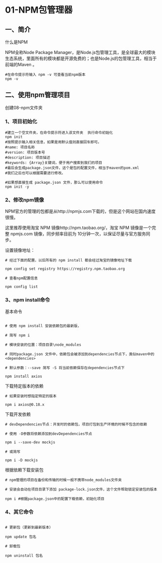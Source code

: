 # 01-NPM包管理器

## 一、简介

什么是NPM

NPM全称Node Package Manager，是Node.js包管理工具，是全球最大的模块生态系统，里面所有的模块都是开源免费的；也是Node.js的包管理工具，相当于前端的Maven 。

```shell
#在命令提示符输入 npm -v 可查看当前npm版本
npm -v
```

## 二、使用npm管理项目

创建08-npm文件夹

### 1、项目初始化

```shell
#建立一个空文件夹，在命令提示符进入该文件夹  执行命令初始化
npm init
#按照提示输入相关信息，如果是用默认值则直接回车即可。
#name: 项目名称
#version: 项目版本号
#description: 项目描述
#keywords: {Array}关键词，便于用户搜索到我们的项目
#最后会生成package.json文件，这个是包的配置文件，相当于maven的pom.xml
#我们之后也可以根据需要进行修改。

#如果想直接生成 package.json 文件，那么可以使用命令
npm init -y
```

### 2、修改npm镜像

NPM官方的管理的包都是从http://npmjs.com下载的，但是这个网站在国内速度很慢。

这里推荐使用淘宝 NPM 镜像http://npm.taobao.org/，淘宝 NPM 镜像是一个完整 npmjs.com 镜像，同步频率目前为 10分钟一次，以保证尽量与官方服务同步。

设置镜像地址：

```shell
# 经过下面的配置，以后所有的 npm install 都会经过淘宝的镜像地址下载

npm config set registry https://registry.npm.taobao.org

# 查看npm配置信息

npm config list
```

### 3、npm install命令

基本命令

```shell

# 使用 npm install 安装依赖包的最新版，

# 简写 npm i

# 模块安装的位置：项目目录\node_modules

# 同时package.json 文件中，依赖包会被添加到dependencies节点下，类似maven中的 <dependencies>

# 默认参数：--save 简写 -S 将当前依赖保存在dependencies节点下

npm install axios
```

下载特定版本的依赖

```shell
# 如果安装时想指定特定的版本

npm i axios@0.18.x
```

下载开发依赖
```shell
# devDependencies节点：开发时的依赖包，项目打包到生产环境的时候不包含的依赖

# 使用 -D参数将依赖添加到devDependencies节点

npm i --save-dev mockjs

# 或简写

npm i -D mockjs
```

根据依赖下载安装包
```shell
# npm管理的项目在备份和传输的时候一般不携带node_modules文件夹

# 安装会自动在项目目录下添加 package-lock.json文件，这个文件帮助锁定安装包的版本

npm i #根据package.json中的配置下载依赖，初始化项目
```

### 4、其它命令
```shell

# 更新包（更新到最新版本）

npm update 包名

# 卸载包

npm uninstall 包名
```

